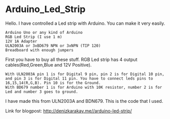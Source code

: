 # Arduino_Led_Strip

Hello. I have controlled a Led strip with Arduino. You can make it very easily.

    Arduino Uno or any kind of Arduino
    RGB Led Strip (I use 1 m)
    12V 1A Adapter
    ULN2003A or 3xBD679 NPN or 3xNPN (TIP 120)
    Breadboard with enough jumpers

First you have to buy all these stuff. RGB Led strip has 4 output cables(Red,Green,Blue and 12V Positive).

    With ULN2003A pin 1 is for Digital 9 pin, pin 2 is for Digital 10 pin, and pin 3 is for Digital 11 pin. You have to connect leds pins to 16,15,14(R,G,B). Pin 10 is for the Ground.
    With BD679 number 1 is for Arduino with 10K resistor, number 2 is for Led and number 3 goes to ground.

I have made this from ULN2003A and BDN679. This is the code that I used.

Link for blogpost:
http://denizkarakay.me//arduino-led-strip/
